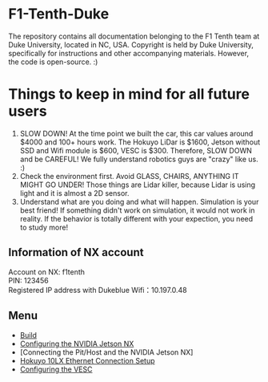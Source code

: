 # F1-Tenth-Duke
The repository contains all documentation belonging to the F1 Tenth team at Duke University, located in NC, USA. Copyright is held by Duke University, specifically for instructions and other accompanying materials. However, the code is open-source. :)

# Things to keep in mind for all future users
1. SLOW DOWN! At the time point we built the car, this car values around $4000 and 100+ hours work. The Hokuyo LiDar is $1600, Jetson without SSD and Wifi module is $600, VESC is $300. Therefore, SLOW DOWN and be CAREFUL! We fully understand robotics guys are "crazy" like us. :)
2. Check the environment first. Avoid GLASS, CHAIRS, ANYTHING IT MIGHT GO UNDER! Those things are Lidar killer, because Lidar is using light and it is almost a 2D sensor. 
3. Understand what are you doing and what will happen. Simulation is your best friend! If something didn't work on simulation, it would not work in reality. If the behavior is totally different with your expection, you need to study more!

## Information of NX account
Account on NX: f1tenth  
PIN: 123456  
Registered IP address with Dukeblue Wifi：10.197.0.48  

## Menu
- [Build](/Build.md)
- [Configuring the NVIDIA Jetson NX](/optional_software_nx.rst)
- [Connecting the Pit/Host and the NVIDIA Jetson NX]
- [Hokuyo 10LX Ethernet Connection Setup](/Hokuyo_Lidar/Hokuyo.md)
- [Configuring the VESC](/VESC/VESC_config.md)



